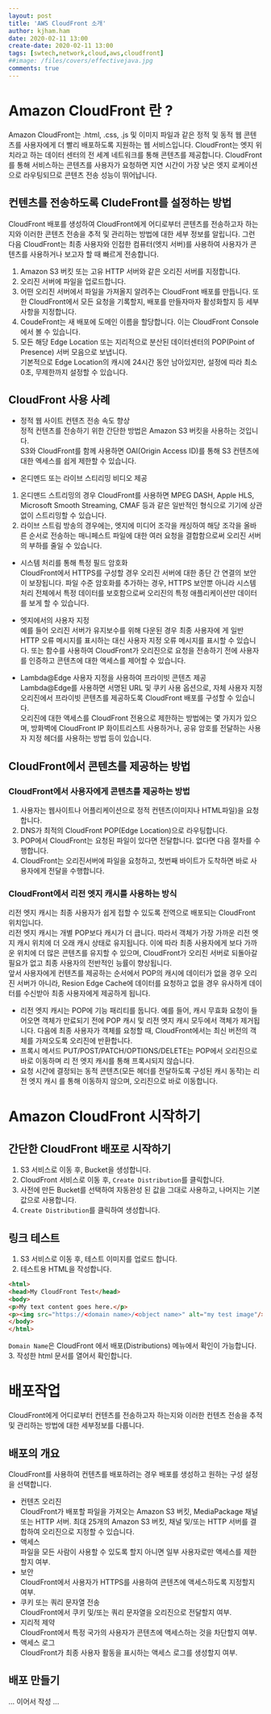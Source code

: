 ```yaml
---
layout: post
title: 'AWS CloudFront 소개'
author: kjham.ham
date: 2020-02-11 13:00
create-date: 2020-02-11 13:00
tags: [swtech,network,cloud,aws,cloudfront]
##image: /files/covers/effectivejava.jpg
comments: true
---
```


# Amazon CloudFront 란 ?  
Amazon CloudFront는 .html, .css, .js 및 이미지 파일과 같은 정적 및 동적 웹 콘텐츠를 사용자에게 더 빨리 배포하도록 지원하는 웹 서비스입니다. CloudFront는 엣지 위치라고 하는 데이터 센터의 전 세계 네트워크를 통해 콘텐츠를 제공합니다. CloudFront를 통해 서비스하는 콘텐츠를 사용자가 요청하면 지연 시간이 가장 낮은 엣지 로케이션으로 라우팅되므로 콘텐츠 전송 성능이 뛰어납니다.  

## 컨텐츠를 전송하도록 CludeFront를 설정하는 방법  
CloudFront 배포를 생성하여 CloudFront에게 어디로부터 콘텐츠를 전송하고자 하는지와 이러한 콘텐츠 전송을 추적 및 관리하는 방법에 대한 세부 정보를 알립니다. 그런 다음 CloudFront는 최종 사용자와 인접한 컴퓨터(엣지 서버)를 사용하여 사용자가 콘텐츠를 사용하거나 보고자 할 때 빠르게 전송합니다.  
1. Amazon S3 버킷 또는 고유 HTTP 서버와 같은 오리진 서버를 지정합니다.  
2. 오리진 서버에 파일을 업로드합니다.  
3. 어떤 오리진 서버에서 파일을 가져올지 알려주는 CloudFront 배포를 만듭니다. 또한 CloudFront에서 모든 요청을 기록할지, 배포를 만들자마자 활성화할지 등 세부사항을 지정합니다.  
4. CoudeFront는 새 배포에 도메인 이름을 할당합니다. 이는 CloudFront Console에서 볼 수 있습니다.  
5. 모든 해당 Edge Location 또는 지리적으로 분산된 데이터센터의 POP(Point of Presence) 서버 모음으로 보냅니다.  
기본적으로 Edge Location의 캐시에 24시간 동안 남아있지만, 설정에 따라 최소 0초, 무제한까지 설정할 수 있습니다.  

## CloudFront 사용 사례  
* 정적 웹 사이트 컨텐츠 전송 속도 향상  
정적 컨텐츠를 전송하기 위한 간단한 방법은 Amazon S3 버킷을 사용하는 것입니다.  
S3와 CloudFront를 함께 사용하면 OAI(Origin Access ID)를 통해 S3 컨텐츠에 대한 엑세스를 쉽게 제한할 수 있습니다.  

* 온디멘드 또는 라이브 스티리밍 비디오 제공  
1. 온디맨드 스트리밍의 경우 CloudFront를 사용하면 MPEG DASH, Apple HLS, Microsoft Smooth
Streaming, CMAF 등과 같은 일반적인 형식으로 기기에 상관없이 스트리밍할 수 있습니다.  
2. 라이브 스트림 방송의 경우에는, 엣지에 미디어 조각을 캐싱하여 해당 조각을 올바른 순서로 전송하는 매니페스트 파일에 대한 여러 요청을 결합함으로써 오리진 서버의 부하를 줄일 수 있습니다.  
* 시스템 처리를 통해 특정 필드 암호화  
CloudFront에서 HTTPS를 구성할 경우 오리진 서버에 대한 종단 간 연결의 보안이 보장됩니다. 파일 수준 암호화를 추가하는 경우, HTTPS 보안뿐 아니라 시스템 처리 전체에서 특정 데이터를 보호함으로써 오리진의 특정 애플리케이션만 데이터를 보게 할 수 있습니다.  

* 엣지에서의 사용자 지정  
예를 들어 오리진 서버가 유지보수를 위해 다운된 경우 최종 사용자에
게 일반 HTTP 오류 메시지를 표시하는 대신 사용자 지정 오류 메시지를 표시할 수 있습니다. 또는 함수를 사용하여 CloudFront가 오리진으로 요청을 전송하기 전에 사용자를 인증하고 콘텐츠에 대한 액세스를 제어할 수 있습니다.  

* Lambda@Edge 사용자 지정을 사용하여 프라이빗 콘텐츠 제공  
Lambda@Edge를 사용하면 서명된 URL 및 쿠키 사용 옵션으로, 자체 사용자 지정 오리진에서 프라이빗 콘텐츠를 제공하도록 CloudFront 배포를 구성할 수 있습니다.  
오리진에 대한 액세스를 CloudFront 전용으로 제한하는 방법에는 몇 가지가 있으며, 방화벽에 CloudFront IP 화이트리스트 사용하거나, 공유 암호를 전달하는 사용자 지정 헤더를 사용하는 방법 등이 있습니다.  

## CloudFront에서 콘텐츠를 제공하는 방법  

### CloudFront에서 사용자에게 콘텐츠를 제공하는 방법  
1. 사용자는 웹사이트나 어플리케이션으로 정적 컨텐츠(이미지나 HTML파일)을 요청합니다.  
2. DNS가 최적의 CloudFront POP(Edge Location)으로 라우팅합니다.  
3. POP에서 CloudFront는 요청된 파일이 있다면 전달합니다. 없다면 다음 절차를 수행합니다.  
4. CloudFront는 오리진서버에 파일을 요청하고, 첫번째 바이트가 도착하면 바로 사용자에게 전달을 수행합니다.  

### CloudFront에서 리전 엣지 캐시를 사용하는 방식  
리전 엣지 캐시는 최종 사용자가 쉽게 접할 수 있도록 전역으로 배포되는 CloudFront 위치입니다.  
리전 엣지 캐시는 개별 POP보다 캐시가 더 큽니다. 따라서 객체가 가장 가까운 리전 엣지 캐시 위치에 더 오래 캐시 상태로 유지됩니다. 이에 따라 최종 사용자에게 보다 가까운 위치에 더 많은 콘텐츠를 유지할 수 있으며, CloudFront가 오리진 서버로 되돌아갈 필요가 없고 최종 사용자의 전반적인 능률이 향상됩니다.  
앞서 사용자에게 컨텐츠를 제공하는 순서에서 POP의 캐시에 데이터가 없을 경우 오리진 서버가 아니라, Resion Edge Cache에  데이터를 요청하고 없을 경우 유사하게 데이터를 수신받아 최종 사용자에게 제공하게 됩니다.  
* 리전 엣지 캐시는 POP에 기능 패리티를 둡니다. 예를 들어, 캐시 무효화 요청이 들어오면 객체가
만료되기 전에 POP 캐시 및 리전 엣지 캐시 모두에서 객체가 제거됩니다. 다음에 최종 사용자가
객체를 요청할 때, CloudFront에서는 최신 버전의 객체를 가져오도록 오리진에 반환합니다.  
* 프록시 메서드 PUT/POST/PATCH/OPTIONS/DELETE는 POP에서 오리진으로 바로 이동하며 리
전 엣지 캐시를 통해 프록시되지 않습니다.  
* 요청 시간에 결정되는 동적 콘텐츠(모든 헤더를 전달하도록 구성된 캐시 동작)는 리전 엣지 캐시
를 통해 이동하지 않으며, 오리진으로 바로 이동합니다.

# Amazon CloudFront 시작하기  

## 간단한 CloudFront 배포로 시작하기  
1. S3 서비스로 이동 후,  Bucket을 생성합니다.  
2. CloudFront 서비스로 이동 후, `Create Distribution`를 클릭합니다.  
3. 사전에 만든 Bucket를 선택하여 자동완성 된 값을 그대로 사용하고, 나머지는 기본 값으로 사용합니다.  
4. `Create Distribution`를 클릭하여 생성합니다.

## 링크 테스트  
1. S3 서비스로 이동 후, 테스트 이미지를 업로드 합니다.  
2. 테스트용 HTML을 작성합니다.  
~~~html
<html>
<head>My CloudFront Test</head>
<body>
<p>My text content goes here.</p>
<p><img src="https://<domain name>/<object name>" alt="my test image"/>
</body>
</html>
~~~
`Domain Name`은 CloudFront 에서 배포(Distributions) 메뉴에서 확인이 가능합니다.  
3. 작성한 html 문서를 열어서 확인합니다.  

# 배포작업  

CloudFront에게 어디로부터 컨텐츠를 전송하고자 하는지와 이러한 컨텐츠 전송을 추적 및 관리하는 방법에 대한 세부정보를 다룹니다.  

## 배포의 개요  
CloudFront를 사용하여 컨텐츠를 배포하려는 경우 배포를 생성하고 원하는 구성 설정을 선택합니다.  
* 컨텐츠 오리진  
CloudFront가 배포할 파일을 가져오는 Amazon S3 버킷, MediaPackage 채널 또는 HTTP 서버. 최대 25개의 Amazon S3 버킷, 채널 및/또는 HTTP 서버를 결합하여 오리진으로 지정할 수 있습니다.  
* 액세스  
파일을 모든 사람이 사용할 수 있도록 할지 아니면 일부 사용자로만 액세스를 제한할지 여부.
* 보안  
CloudFront에서 사용자가 HTTPS를 사용하여 콘텐츠에 액세스하도록 지정할지 여부.
* 쿠키 또는 쿼리 문자열 전송  
CloudFront에서 쿠키 및/또는 쿼리 문자열을 오리진으로 전달할지 여부.
* 지리적 제약  
CloudFront에서 특정 국가의 사용자가 콘텐츠에 액세스하는 것을 차단할지 여부.
* 액세스 로그  
CloudFront가 최종 사용자 활동을 표시하는 액세스 로그를 생성할지 여부.

## 배포 만들기  

... 이어서 작성 ...